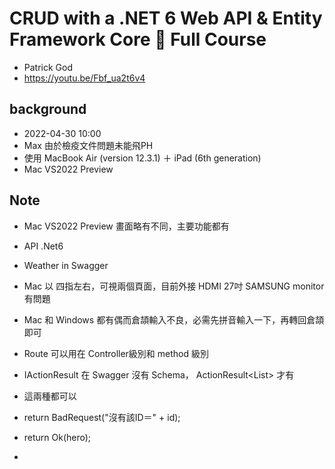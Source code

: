 # CRUD with a .NET 6 Web API & Entity Framework Core 🚀 Full Course
- Patrick God
- https://youtu.be/Fbf_ua2t6v4
## background
- 2022-04-30 10:00
- Max 由於檢疫文件問題未能飛PH
- 使用 MacBook Air (version 12.3.1) ＋ iPad (6th generation)
- Mac VS2022 Preview
## Note
- Mac VS2022 Preview 畫面略有不同，主要功能都有
- API .Net6
- Weather in Swagger
- Mac 以 四指左右，可視兩個頁面，目前外接 HDMI 27吋 SAMSUNG monitor 有問題
- Mac 和 Windows 都有偶而倉頡輸入不良，必需先拼音輸入一下，再轉回倉頡即可
- Route 可以用在 Controller級別和 method 級別
- IActionResult 在 Swagger 沒有 Schema， ActionResult<List<SuperHero>> 才有
  
-  這兩種都可以     
  - return BadRequest("沒有該ID＝" + id);
  - return Ok(hero);
-  
